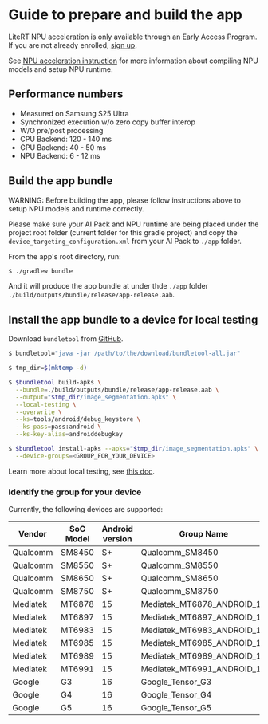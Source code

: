 # Guide to prepare and build the app

LiteRT NPU acceleration is only available through an Early Access Program. If you are not already enrolled, [sign up](https://forms.gle/CoH4jpLwxiEYvDvF6).

See [NPU acceleration instruction](https://ai.google.dev/edge/litert/next/eap/npu) for more information about compiling NPU models and setup NPU runtime.

## Performance numbers

*   Measured on Samsung S25 Ultra
*   Synchronized execution w/o zero copy buffer interop
*   W/O pre/post processing
  *   CPU Backend: 120 - 140 ms
  *   GPU Backend: 40 - 50 ms
  *   NPU Backend: 6 - 12 ms

## Build the app bundle

WARNING: Before building the app, please follow instructions above to setup NPU
models and runtime correctly.

Please make sure your AI Pack and NPU runtime are being placed under the project
root folder (current folder for this gradle project) and copy the 
`device_targeting_configuration.xml` from your AI Pack to `./app` folder.

From the app's root directory, run:

```sh
$ ./gradlew bundle
```

And it will produce the app bundle at under thde `./app` folder
`./build/outputs/bundle/release/app-release.aab`.

## Install the app bundle to a device for local testing

Download `bundletool` from [GitHub](https://github.com/google/bundletool/releases).

```sh
$ bundletool="java -jar /path/to/the/download/bundletool-all.jar"

$ tmp_dir=$(mktemp -d)

$ $bundletool build-apks \
  --bundle=./build/outputs/bundle/release/app-release.aab \
  --output="$tmp_dir/image_segmentation.apks" \
  --local-testing \
  --overwrite \
  --ks=tools/android/debug_keystore \
  --ks-pass=pass:android \
  --ks-key-alias=androiddebugkey

$ $bundletool install-apks --apks="$tmp_dir/image_segmentation.apks" \
  --device-groups=<GROUP_FOR_YOUR_DEVICE>
```

Learn more about local testing, see [this doc](https://developer.android.com/google/play/on-device-ai#local-testing).

### Identify the group for your device

Currently, the following devices are supported:

| Vendor   | SoC Model | Android version | Group Name                 |
|----------|-----------|-----------------|----------------------------|
| Qualcomm | SM8450    |  S+             | Qualcomm_SM8450            |
| Qualcomm | SM8550    |  S+             | Qualcomm_SM8550            |
| Qualcomm | SM8650    |  S+             | Qualcomm_SM8650            |
| Qualcomm | SM8750    |  S+             | Qualcomm_SM8750            |
| Mediatek | MT6878    |  15             | Mediatek_MT6878_ANDROID_15 |
| Mediatek | MT6897    |  15             | Mediatek_MT6897_ANDROID_15 |
| Mediatek | MT6983    |  15             | Mediatek_MT6983_ANDROID_15 |
| Mediatek | MT6985    |  15             | Mediatek_MT6985_ANDROID_15 |
| Mediatek | MT6989    |  15             | Mediatek_MT6989_ANDROID_15 |
| Mediatek | MT6991    |  15             | Mediatek_MT6991_ANDROID_15 |
| Google   | G3        |  16             | Google_Tensor_G3           |
| Google   | G4        |  16             | Google_Tensor_G4           |
| Google   | G5        |  16             | Google_Tensor_G5           |
